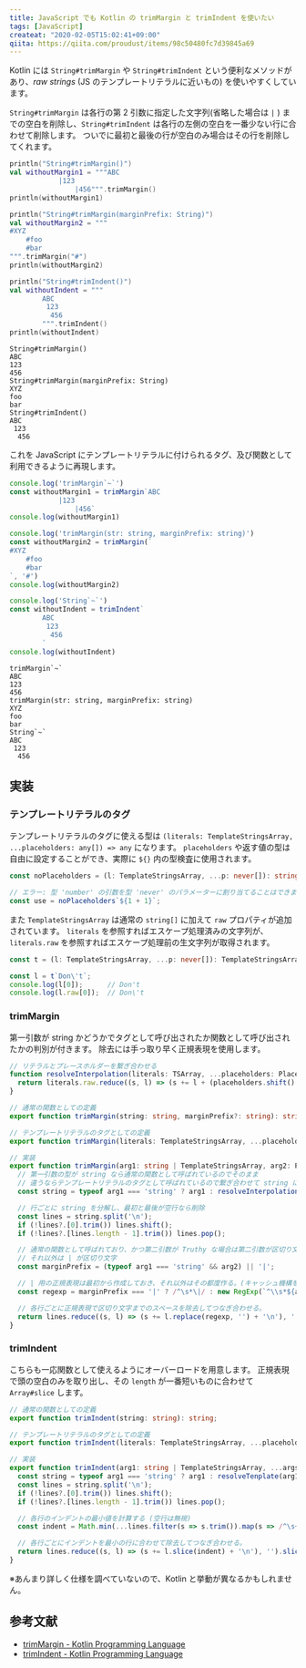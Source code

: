 ```yaml
---
title: JavaScript でも Kotlin の trimMargin と trimIndent を使いたい
tags: [JavaScript]
createat: "2020-02-05T15:02:41+09:00"
qiita: https://qiita.com/proudust/items/98c50480fc7d39845a69
---
```


Kotlin には `String#trimMargin` や `String#trimIndent` という便利なメソッドがあり、*raw strings* (JS のテンプレートリテラルに近いもの) を使いやすくしています。

`String#trimMargin` は各行の第 2 引数に指定した文字列(省略した場合は `|` ) までの空白を削除し、`String#trimIndent` は各行の左側の空白を一番少ない行に合わせて削除します。
ついでに最初と最後の行が空白のみ場合はその行を削除してくれます。

``` kotlin
println("String#trimMargin()")
val withoutMargin1 = """ABC
            |123
                |456""".trimMargin()
println(withoutMargin1)

println("String#trimMargin(marginPrefix: String)")
val withoutMargin2 = """
#XYZ
    #foo
    #bar
""".trimMargin("#")
println(withoutMargin2)

println("String#trimIndent()")
val withoutIndent = """
        ABC
         123
          456
        """.trimIndent()
println(withoutIndent)
```

```
String#trimMargin()
ABC
123
456
String#trimMargin(marginPrefix: String)
XYZ
foo
bar
String#trimIndent()
ABC
 123
  456
```

これを JavaScript にテンプレートリテラルに付けられるタグ、及び関数として利用できるように再現します。

``` js
console.log('trimMargin`~`')
const withoutMargin1 = trimMargin`ABC
            |123
                |456`
console.log(withoutMargin1)

console.log('trimMargin(str: string, marginPrefix: string)')
const withoutMargin2 = trimMargin(`
#XYZ
    #foo
    #bar
`, '#')
console.log(withoutMargin2)

console.log('String`~`')
const withoutIndent = trimIndent`
        ABC
         123
          456
        `
console.log(withoutIndent)
```

```
trimMargin`~`
ABC
123
456
trimMargin(str: string, marginPrefix: string)
XYZ
foo
bar
String`~`
ABC
 123
  456
```

## 実装

### テンプレートリテラルのタグ

テンプレートリテラルのタグに使える型は `(literals: TemplateStringsArray, ...placeholders: any[]) => any` になります。
`placeholders` や返す値の型は自由に設定することができ、実際に `${}` 内の型検査に使用されます。

``` ts
const noPlaceholders = (l: TemplateStringsArray, ...p: never[]): string => l[0];

// エラー: 型 'number' の引数を型 'never' のパラメーターに割り当てることはできません。
const use = noPlaceholders`${1 + 1}`;
```

また `TemplateStringsArray` は通常の `string[]` に加えて `raw` プロパティが追加されています。
`literals` を参照すればエスケープ処理済みの文字列が、`literals.raw` を参照すればエスケープ処理前の生文字列が取得されます。

``` ts
const t = (l: TemplateStringsArray, ...p: never[]): TemplateStringsArray => l;

const l = t`Don\'t`;
console.log(l[0]);      // Don't
console.log(l.raw[0]);  // Don\'t
```

### trimMargin

第一引数が string かどうかでタグとして呼び出されたか関数として呼び出されたかの判別が付きます。
除去には手っ取り早く正規表現を使用します。

``` ts
// リテラルとプレースホルダーを繋ぎ合わせる
function resolveInterpolation(literals: TSArray, ...placeholders: Placeholders[]): string {
  return literals.raw.reduce((s, l) => (s += l + (placeholders.shift() ?? '')), '');
}

// 通常の関数としての定義
export function trimMargin(string: string, marginPrefix?: string): string;

// テンプレートリテラルのタグとしての定義
export function trimMargin(literals: TemplateStringsArray, ...placeholders: Placeholders[]): string;

// 実装
export function trimMargin(arg1: string | TemplateStringsArray, arg2: Placeholders = '', ...args: Placeholders[]): string {
  // 第一引数の型が string なら通常の関数として呼ばれているのでそのまま
  // 違うならテンプレートリテラルのタグとして呼ばれているので繋ぎ合わせて string にする
  const string = typeof arg1 === 'string' ? arg1 : resolveInterpolation(arg1, arg2, ...args);

  // 行ごとに string を分解し、最初と最後が空行なら削除
  const lines = string.split('\n');
  if (!lines?.[0].trim()) lines.shift();
  if (!lines?.[lines.length - 1].trim()) lines.pop();

  // 通常の関数として呼ばれており、かつ第二引数が Truthy な場合は第二引数が区切り文字
  // それ以外は | が区切り文字
  const marginPrefix = (typeof arg1 === 'string' && arg2) || '|';

  // | 用の正規表現は最初から作成しておき、それ以外はその都度作る。(キャッシュ機構を作ったほうが良いかも)
  const regexp = marginPrefix === '|' ? /^\s*\|/ : new RegExp(`^\\s*${arg2}`);

  // 各行ごとに正規表現で区切り文字までのスペースを除去してつなぎ合わせる。
  return lines.reduce((s, l) => (s += l.replace(regexp, '') + '\n'), '').slice(0, -1);
}
```

### trimIndent

こちらも一応関数として使えるようにオーバーロードを用意します。
正規表現で頭の空白のみを取り出し、その `length` が一番短いものに合わせて `Array#slice` します。

``` ts
// 通常の関数としての定義
export function trimIndent(string: string): string;

// テンプレートリテラルのタグとしての定義
export function trimIndent(literals: TemplateStringsArray, ...placeholders: Placeholders[]): string;

// 実装
export function trimIndent(arg1: string | TemplateStringsArray, ...args: string[]): string {
  const string = typeof arg1 === 'string' ? arg1 : resolveTenplate(arg1, ...args);
  const lines = string.split('\n');
  if (!lines?.[0].trim()) lines.shift();
  if (!lines?.[lines.length - 1].trim()) lines.pop();

  // 各行のインデントの最小値を計算する (空行は無視)
  const indent = Math.min(...lines.filter(s => s.trim()).map(s => /^\s+/.exec(s)?.[0].length ?? 0));

  // 各行ごとにインデントを最小の行に合わせて除去してつなぎ合わせる。
  return lines.reduce((s, l) => (s += l.slice(indent) + '\n'), '').slice(0, -1);
}
```

※あんまり詳しく仕様を調べていないので、Kotlin と挙動が異なるかもしれません。

## 参考文献

- [trimMargin - Kotlin Programming Language](https://kotlinlang.org/api/latest/jvm/stdlib/kotlin.text/trim-margin.html)
- [trimIndent - Kotlin Programming Language](https://kotlinlang.org/api/latest/jvm/stdlib/kotlin.text/trim-indent.html)
